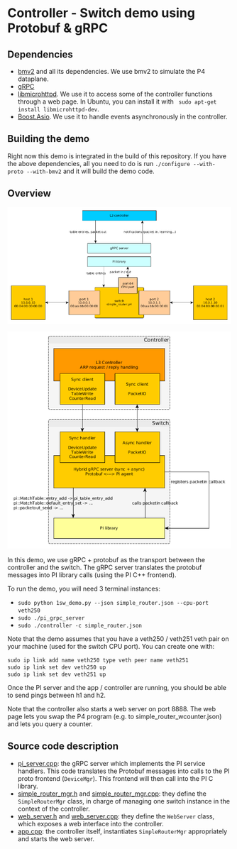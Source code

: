 # Controller - Switch demo using Protobuf & gRPC

## Dependencies

- [bmv2](https://github.com/p4lang/behavioral-model) and all its
  dependencies. We use bmv2 to simulate the P4 dataplane.
- [gRPC](https://github.com/grpc/grpc)
- [libmicrohttpd](https://www.gnu.org/software/libmicrohttpd). We use it to
  access some of the controller functions through a web page. In Ubuntu, you can
  install it with ` sudo apt-get install libmicrohttpd-dev`.
- [Boost.Asio](http://www.boost.org/doc/libs/1_62_0/doc/html/boost_asio.html).
  We use it to handle events asynchronously in the controller.

## Building the demo

Right now this demo is integrated in the build of this repository. If you have
the above dependencies, all you need to do is run `./configure --with-proto
--with-bmv2` and it will build the demo code.

## Overview

![Demo topology](resources/demo_topology.png)

![Demo overview](resources/architecture.png)

In this demo, we use gRPC + protobuf as the transport between the controller and
the switch. The gRPC server translates the protobuf messages into PI library
calls (using the PI C++ frontend).

To run the demo, you will need 3 terminal instances:
- `sudo python 1sw_demo.py --json simple_router.json --cpu-port veth250`
- `sudo ./pi_grpc_server`
- `sudo ./controller -c simple_router.json`

Note that the demo assumes that you have a veth250 / veth251 veth pair on your
machine (used for the switch CPU port). You can create one with:
```
sudo ip link add name veth250 type veth peer name veth251
sudo ip link set dev veth250 up
sudo ip link set dev veth251 up
```

Once the PI server and the app / controller are running, you should be able to
send pings between h1 and h2.

Note that the controller also starts a web server on port 8888. The web page
lets you swap the P4 program (e.g. to simple_router_wcounter.json) and lets you
query a counter.

## Source code description

- [pi_server.cpp](pi_server.cpp): the gRPC server which implements the PI
  service handlers. This code translates the Protobuf messages into calls to the
  PI proto frontend (`DeviceMgr`). This frontend will then call into the PI C
  library.
- [simple_router_mgr.h](simple_router_mgr.h) and
  [simple_router_mgr.cpp](simple_router_mgr.cpp): they define the
  `SimpleRouterMgr` class, in charge of managing one switch instance in the
  context of the controller.
- [web_server.h](web_server.h) and [web_server.cpp](web_server.cpp): they define
  the `WebServer` class, which exposes a web interface into the controller.
- [app.cpp](app.cpp): the controller itself, instantiates `SimpleRouterMgr`
  appropriately and starts the web server.
